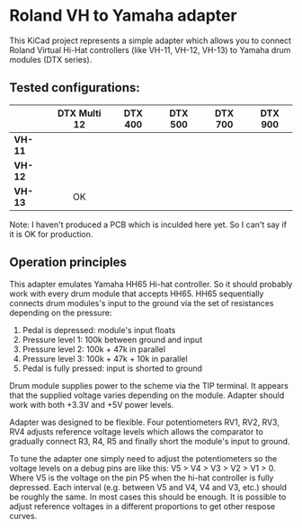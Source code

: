 Roland VH to Yamaha adapter
================

This KiCad project represents a simple adapter which allows you to connect Roland Virtual Hi-Hat controllers (like VH-11, VH-12, VH-13) to Yamaha drum modules (DTX series).

## Tested configurations:

|         |DTX Multi 12|DTX 400|DTX 500|DTX 700|DTX 900|
|---------|:----------:|:-----:|:-----:|:-----:|:-----:|
|**VH-11**|            |       |       |       |       |
|**VH-12**|            |       |       |       |       |
|**VH-13**|      OK    |       |       |       |       |

Note: I haven't produced a PCB which is inculded here yet. So I can't say if it is OK for production.

## Operation principles

This adapter emulates Yamaha HH65 Hi-hat controller. So it should probably work with every drum module that accepts HH65.
HH65 sequentially connects drum modules's input to the ground via the set of resistances depending on the pressure:

1. Pedal is depressed: module's input floats
2. Pressure level 1: 100k between ground and input
3. Pressure level 2: 100k + 47k in parallel
4. Pressure level 3: 100k + 47k + 10k in parallel
5. Pedal is fully pressed: input is shorted to ground

Drum module supplies power to the scheme via the TIP terminal. It appears that the supplied voltage varies depending on the module. Adapter should work with both +3.3V and +5V power levels.

Adapter was designed to be flexible. Four potentiometers RV1, RV2, RV3, RV4 adjusts reference voltage levels which allows the comparator to gradually connect R3, R4, R5 and finally short the module's input to ground.

To tune the adapter one simply need to adjust the potentiometers so the voltage levels on a debug pins are like this: V5 > V4 > V3 > V2 > V1 > 0. Where V5 is the voltage on the pin P5 when the hi-hat controller is fully depressed. Each interval (e.g. between V5 and V4, V4 and V3, etc.) should be roughly the same. In most cases this should be enough. It is possible to adjust reference voltages in a different proportions to get other respose curves.

